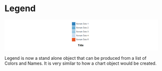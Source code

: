 # Legend

![](legend/legend.png)

Legend is now a stand alone object that can be produced from a list of Colors and Names. It is very similar to how a chart object would be created. 
